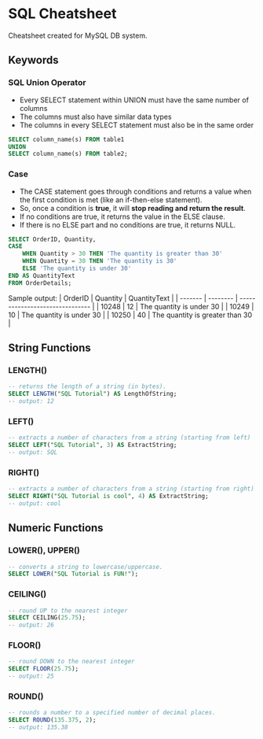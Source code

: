 # SQL Cheatsheet
Cheatsheet created for MySQL DB system.

## Keywords
### SQL Union Operator
- Every SELECT statement within UNION must have the same number of columns
- The columns must also have similar data types
- The columns in every SELECT statement must also be in the same order

```sql
SELECT column_name(s) FROM table1
UNION
SELECT column_name(s) FROM table2;
```

### Case
- The CASE statement goes through conditions and returns a value when the first condition is met (like an if-then-else statement).
- So, once a condition is **true**, it will **stop reading and return the result**. 
- If no conditions are true, it returns the value in the ELSE clause.
- If there is no ELSE part and no conditions are true, it returns NULL.

```sql
SELECT OrderID, Quantity,
CASE
    WHEN Quantity > 30 THEN 'The quantity is greater than 30'
    WHEN Quantity = 30 THEN 'The quantity is 30'
    ELSE 'The quantity is under 30'
END AS QuantityText
FROM OrderDetails;
```

Sample output:
| OrderID | Quantity | QuantityText                    |
| ------- | -------- | ------------------------------- |
| 10248   | 12       | The quantity is under 30        |
| 10249   | 10       | The quantity is under 30        |
| 10250   | 40       | The quantity is greater than 30 |


## String Functions
### LENGTH()
```sql
-- returns the length of a string (in bytes).
SELECT LENGTH("SQL Tutorial") AS LengthOfString;
-- output: 12
```

### LEFT()
```sql
-- extracts a number of characters from a string (starting from left)
SELECT LEFT("SQL Tutorial", 3) AS ExtractString;
-- output: SQL
```

### RIGHT()
```sql
-- extracts a number of characters from a string (starting from right)
SELECT RIGHT("SQL Tutorial is cool", 4) AS ExtractString;
-- output: cool
```

## Numeric Functions
### LOWER(), UPPER()
```sql
-- converts a string to lowercase/uppercase.
SELECT LOWER("SQL Tutorial is FUN!");
```

### CEILING()
```sql
-- round UP to the nearest integer
SELECT CEILING(25.75);
-- output: 26
```

### FLOOR()
```sql
-- round DOWN to the nearest integer
SELECT FLOOR(25.75);
-- output: 25
```

### ROUND()
```sql
-- rounds a number to a specified number of decimal places.
SELECT ROUND(135.375, 2);
-- output: 135.38
```
